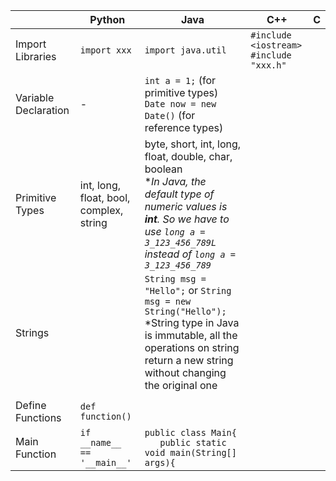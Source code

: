 |   | Python | Java |C++|C|
|---| ------ | ---- |---|-|
|Import Libraries| `import xxx` | `import java.util` |`#include <iostream>` <br> `#include "xxx.h"`| |
|Variable Declaration| - |`int a = 1;` (for primitive types) <br> `Date now = new Date()` (for reference types)| | |
|Primitive Types|int, long, float, bool, complex, string|byte, short, int, long, float, double, char, boolean <br> *_In Java, the default type of numeric values is **int**. So we have to use `long a = 3_123_456_789L` instead of `long a = 3_123_456_789`_|||
|Strings||`String msg = "Hello";` or `String msg = new String("Hello");` <br> *String type in Java is immutable, all the operations on string return a new string without changing the original one|||
||||||
|Define Functions|`def function()`||||
|Main Function|`if __name__ == '__main__'`|`public class Main{` <br> `   public static void main(String[] args){`|||
